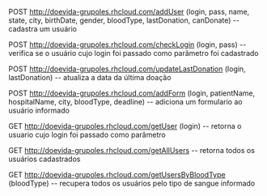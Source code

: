 POST http://doevida-grupoles.rhcloud.com/addUser (login, pass, name, state, city, birthDate, gender, bloodType,	lastDonation, canDonate) -- cadastra um usuário
	
POST http://doevida-grupoles.rhcloud.com/checkLogin (login, pass) -- verifica se o usuário cujo login foi passado como parâmetro foi cadastrado

POST http://doevida-grupoles.rhcloud.com/updateLastDonation (login, lastDonation) -- atualiza a data da última doação 

POST http://doevida-grupoles.rhcloud.com/addForm (login, patientName, hospitalName, city, bloodType, deadline) -- adiciona um formulario ao usuário informado
	
GET http://doevida-grupoles.rhcloud.com/getUser (login) -- retorna o usuario cujo login foi passado como parâmetro

GET http://doevida-grupoles.rhcloud.com/getAllUsers -- retorna todos os usuários cadastrados

GET http://doevida-grupoles.rhcloud.com/getUsersByBloodType (bloodType) -- recupera todos os usuários pelo tipo de sangue informado

